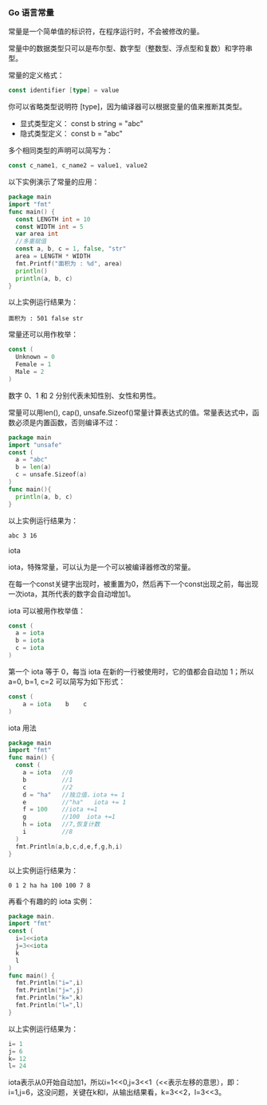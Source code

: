### Go 语言常量

常量是一个简单值的标识符，在程序运行时，不会被修改的量。

常量中的数据类型只可以是布尔型、数字型（整数型、浮点型和复数）和字符串型。

常量的定义格式：

```go
const identifier [type] = value
```

你可以省略类型说明符 [type]，因为编译器可以根据变量的值来推断其类型。

- 显式类型定义： const b string = "abc"
- 隐式类型定义： const b = "abc"

多个相同类型的声明可以简写为：

```go
const c_name1, c_name2 = value1, value2
```

以下实例演示了常量的应用：

```go
package main 
import "fmt" 
func main() {
  const LENGTH int = 10
  const WIDTH int = 5
  var area int
  //多重赋值
  const a, b, c = 1, false, "str" 
  area = LENGTH * WIDTH   
  fmt.Printf("面积为 : %d", area)
  println()  
  println(a, b, c)
}
```

以上实例运行结果为：

```
面积为 : 501 false str
```

常量还可以用作枚举：

```go
const (
  Unknown = 0
  Female = 1
  Male = 2
)
```

数字 0、1 和 2 分别代表未知性别、女性和男性。

常量可以用len(), cap(), unsafe.Sizeof()常量计算表达式的值。常量表达式中，函数必须是内置函数，否则编译不过：

```go
package main
import "unsafe"
const (    
  a = "abc"
  b = len(a)
  c = unsafe.Sizeof(a)
)
func main(){
  println(a, b, c)
}
```

以上实例运行结果为：

```
abc 3 16
```

iota

iota，特殊常量，可以认为是一个可以被编译器修改的常量。

在每一个const关键字出现时，被重置为0，然后再下一个const出现之前，每出现一次iota，其所代表的数字会自动增加1。

iota 可以被用作枚举值：

```go
const (
  a = iota
  b = iota
  c = iota
)
```

第一个 iota 等于 0，每当 iota 在新的一行被使用时，它的值都会自动加 1；所以 a=0, b=1, c=2 可以简写为如下形式：

```go
const (
    a = iota    b    c
)
```

iota 用法

```go
package main
import "fmt"
func main() {
  const (
    a = iota   //0
    b          //1
    c          //2
    d = "ha"   //独立值，iota += 1
    e          //"ha"   iota += 1
    f = 100    //iota +=1
    g          //100  iota +=1
    h = iota   //7,恢复计数
    i          //8
  )    
  fmt.Println(a,b,c,d,e,f,g,h,i)
}
```

以上实例运行结果为：

```
0 1 2 ha ha 100 100 7 8
```

再看个有趣的的 iota 实例：

```go
package main.
import "fmt"
const (
  i=1<<iota
  j=3<<iota
  k
  l
)
func main() {
  fmt.Println("i=",i)
  fmt.Println("j=",j)
  fmt.Println("k=",k)
  fmt.Println("l=",l)
}
```

以上实例运行结果为：

```go
i= 1
j= 6
k= 12
l= 24
```

iota表示从0开始自动加1，所以i=1<<0,j=3<<1（<<表示左移的意思），即：i=1,j=6，这没问题，关键在k和l，从输出结果看，k=3<<2，l=3<<3。